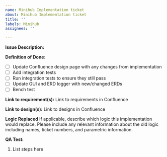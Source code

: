 ```yaml
---
name: Minihub Implementation ticket
about: Minihub Implementation ticket
title: ''
labels: Minihub
assignees: ''

---
```


**Issue Description:**

**Definition of Done:**
- [ ] Update Confluence design page with any changes from implementation
- [ ] Add integration tests
- [ ] Run integration tests to ensure they still pass
- [ ] Update GUI and ERD logger with new/changed ERDs
- [ ] Bench test

**Link to requirement(s):**
Link to requirements in Confluence <add link here>
  
**Link to design(s):**
Link to designs in Confluence <add link here>

**Logic Replaced**
If applicable, describe which logic this implementation would replace. Please include any relevant information about the old logic including names, ticket numbers, and parametric information.

**QA Test:**
1. List steps here
